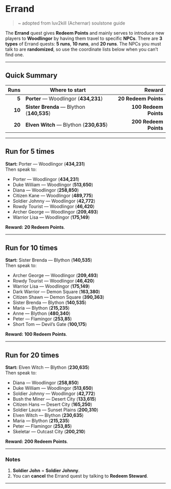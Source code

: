 # Errand

> ~ adopted from luv2kill (Achernar) soulstone guide

The **Errand** quest gives **Redeem Points** and mainly serves to introduce new players to **Woodlingor** by having them travel to specific **NPCs**. There are **3 types** of Errand quests: **5 runs**, **10 runs**, and **20 runs**. The NPCs you must talk to are **randomized**, so use the coordinate lists below when you can’t find one.

---

## Quick Summary

| Runs | Where to start | Reward |
| ---: | --- | ---: |
| **5** | **Porter** — Woodlingor (**434,231**) | **20 Redeem Points** |
| **10** | **Sister Brenda** — Blython (**140,535**) | **100 Redeem Points** |
| **20** | **Elven Witch** — Blython (**230,635**) | **200 Redeem Points** |

---

## Run for 5 times

**Start:** Porter — Woodlingor (**434,231**)  
Then speak to:  
- Porter — Woodlingor (**434,231**)  
- Duke William — Woodlingor (**513,650**)  
- Diana — Woodlingor (**258,850**)  
- Citizen Kane — Woodlingor (**489,775**)  
- Soldier Johnny — Woodlingor (**42,772**)  
- Rowdy Tourist — Woodlingor (**46,420**)  
- Archer George — Woodlingor (**209,493**)  
- Warrior Lisa — Woodlingor (**175,149**)

**Reward:** **20 Redeem Points**. 

---

## Run for 10 times

**Start:** Sister Brenda — Blython (**140,535**)  
Then speak to:  
- Archer George — Woodlingor (**209,493**)  
- Rowdy Tourist — Woodlingor (**46,420**)  
- Warrior Lisa — Woodlingor (**175,149**)  
- Dark Warrior — Demon Square (**163,380**)  
- Citizen Shawn — Demon Square (**390,363**)  
- Sister Brenda — Blython (**140,535**)  
- Maria — Blython (**215,235**)  
- Anne — Blython (**480,340**)  
- Peter — Flamingor (**253,85**)  
- Short Tom — Devil’s Gate (**100,175**)

**Reward:** **100 Redeem Points**. 

---

## Run for 20 times

**Start:** Elven Witch — Blython (**230,635**)  
Then speak to:  
- Diana — Woodlingor (**258,850**)  
- Duke William — Woodlingor (**513,650**)  
- Soldier Johnny — Woodlingor (**42,772**)  
- Bush the Miner — Desert City (**133,615**)  
- Citizen Hans — Desert City (**165,250**)  
- Soldier Laura — Sunset Plains (**200,310**)  
- Elven Witch — Blython (**230,635**)  
- Maria — Blython (**215,235**)  
- Peter — Flamingor (**253,85**)  
- Skeletar — Outcast City (**200,210**)

**Reward:** **200 Redeem Points**. 

---

### Notes
1. **Soldier John** = **Soldier Johnny**.  
2. You can **cancel** the Errand quest by talking to **Redeem Steward**. 

---

